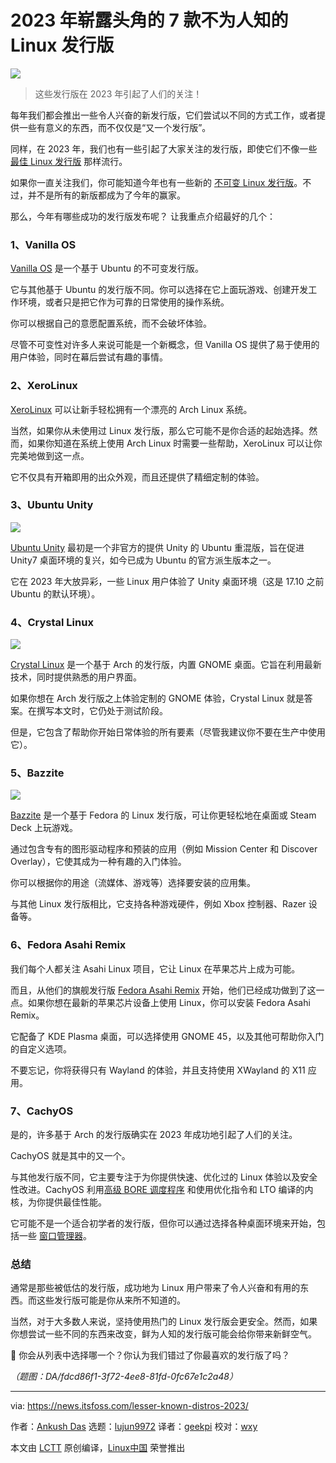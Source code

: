 [#]: subject: "7 Unknown Linux Distros that Emerged Winner in 2023"
[#]: via: "https://news.itsfoss.com/lesser-known-distros-2023/"
[#]: author: "Ankush Das https://news.itsfoss.com/author/ankush/"
[#]: collector: "lujun9972/lctt-scripts-1700446145"
[#]: translator: "geekpi"
[#]: reviewer: "wxy"
[#]: publisher: "wxy"
[#]: url: "https://linux.cn/article-16532-1.html"

2023 年崭露头角的 7 款不为人知的 Linux 发行版
======

![][0]

> 这些发行版在 2023 年引起了人们的关注！

每年我们都会推出一些令人兴奋的新发行版，它们尝试以不同的方式工作，或者提供一些有意义的东西，而不仅仅是“又一个发行版”。

同样，在 2023 年，我们也有一些引起了大家关注的发行版，即使它们不像一些 [最佳 Linux 发行版][1] 那样流行。

如果你一直关注我们，你可能知道今年也有一些新的 [不可变 Linux 发行版][2]。不过，并不是所有的新版都成为了今年的赢家。

那么，今年有哪些成功的发行版发布呢？ 让我重点介绍最好的几个：

### 1、Vanilla OS

[Vanilla OS][3] 是一个基于 Ubuntu 的不可变发行版。

它与其他基于 Ubuntu 的发行版不同。你可以选择在它上面玩游戏、创建开发工作环境，或者只是把它作为可靠的日常使用的操作系统。

你可以根据自己的意愿配置系统，而不会破坏体验。

尽管不可变性对许多人来说可能是一个新概念，但 Vanilla OS 提供了易于使用的用户体验，同时在幕后尝试有趣的事情。

### 2、XeroLinux

[XeroLinux][4] 可以让新手轻松拥有一个漂亮的 Arch Linux 系统。

当然，如果你从未使用过 Linux 发行版，那么它可能不是你合适的起始选择。然而，如果你知道在系统上使用 Arch Linux 时需要一些帮助，XeroLinux 可以让你完美地做到这一点。

它不仅具有开箱即用的出众外观，而且还提供了精细定制的体验。

### 3、Ubuntu Unity

![][6]

[Ubuntu Unity][7] 最初是一个非官方的提供 Unity 的 Ubuntu 重混版，旨在促进 Unity7 桌面环境的复兴，如今已成为 Ubuntu 的官方派生版本之一。

它在 2023 年大放异彩，一些 Linux 用户体验了 Unity 桌面环境（这是 17.10 之前 Ubuntu 的默认环境）。

### 4、Crystal Linux

![][8]

[Crystal Linux][9] 是一个基于 Arch 的发行版，内置 GNOME 桌面。它旨在利用最新技术，同时提供熟悉的用户界面。

如果你想在 Arch 发行版之上体验定制的 GNOME 体验，Crystal Linux 就是答案。在撰写本文时，它仍处于测试阶段。

但是，它包含了帮助你开始日常体验的所有要素（尽管我建议你不要在生产中使用它）。

### 5、Bazzite

![][10]

[Bazzite][11] 是一个基于 Fedora 的 Linux 发行版，可让你更轻松地在桌面或 Steam Deck 上玩游戏。

通过包含专有的图形驱动程序和预装的应用（例如 Mission Center 和 Discover Overlay），它使其成为一种有趣的入门体验。

你可以根据你的用途（流媒体、游戏等）选择要安装的应用集。

与其他 Linux 发行版相比，它支持各种游戏硬件，例如 Xbox 控制器、Razer 设备等。

### 6、Fedora Asahi Remix

我们每个人都关注 Asahi Linux 项目，它让 Linux 在苹果芯片上成为可能。

而且，从他们的旗舰发行版 [Fedora Asahi Remix][13] 开始，他们已经成功做到了这一点。如果你想在最新的苹果芯片设备上使用 Linux，你可以安装 Fedora Asahi Remix。

它配备了 KDE Plasma 桌面，可以选择使用 GNOME 45，以及其他可帮助你入门的自定义选项。

不要忘记，你将获得只有 Wayland 的体验，并且支持使用 XWayland 的 X11 应用。

### 7、CachyOS

是的，许多基于 Arch 的发行版确实在 2023 年成功地引起了人们的关注。

CachyOS 就是其中的又一个。

与其他发行版不同，它主要专注于为你提供快速、优化过的 Linux 体验以及安全性改进。CachyOS 利用[高级 BORE 调度程序][14] 和使用优化指令和 LTO 编译的内核，为你提供最佳性能。

它可能不是一个适合初学者的发行版，但你可以通过选择各种桌面环境来开始，包括一些 [窗口管理器][15]。

### 总结

通常是那些被低估的发行版，成功地为 Linux 用户带来了令人兴奋和有用的东西。而这些发行版可能是你从来所不知道的。

当然，对于大多数人来说，坚持使用热门的 Linux 发行版会更安全。然而，如果你想尝试一些不同的东西来改变，鲜为人知的发行版可能会给你带来新鲜空气。

💬 你会从列表中选择哪一个？你认为我们错过了你最喜欢的发行版了吗？

*（题图：DA/fdcd86f1-3f72-4ee8-81fd-0fc67e1c2a48）*


--------------------------------------------------------------------------------

via: https://news.itsfoss.com/lesser-known-distros-2023/

作者：[Ankush Das][a]
选题：[lujun9972][b]
译者：[geekpi](https://github.com/geekpi)
校对：[wxy](https://github.com/wxy)

本文由 [LCTT](https://github.com/LCTT/TranslateProject) 原创编译，[Linux中国](https://linux.cn/) 荣誉推出

[a]: https://news.itsfoss.com/author/ankush/
[b]: https://github.com/lujun9972
[1]: https://itsfoss.com/best-linux-distributions/
[2]: https://itsfoss.com/immutable-linux-distros/
[3]: https://vanillaos.org/
[4]: https://xerolinux.xyz/
[5]: https://news.itsfoss.com/content/images/2023/04/Follow-us-on-Google-News.png
[6]: https://news.itsfoss.com/content/images/2023/12/ubuntu-unity-2023.jpg
[7]: https://ubuntuunity.org/
[8]: https://news.itsfoss.com/content/images/2023/12/crystal-onyx-dark.png
[9]: https://getcryst.al/site
[10]: https://news.itsfoss.com/content/images/2023/12/Bazzite-1.jpg
[11]: https://github.com/ublue-os/bazzite/
[12]: https://news.itsfoss.com/content/images/size/w256h256/2022/08/android-chrome-192x192.png
[13]: https://asahilinux.org/fedora/
[14]: https://wiki.archlinux.org/title/improving_performance
[15]: https://itsfoss.com/best-window-managers/
[0]: https://img.linux.net.cn/data/attachment/album/202401/04/180754ivw278u2clqz2ia2.jpg